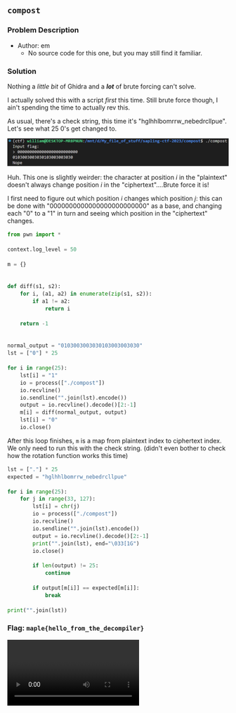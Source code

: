 ## `compost`
### Problem Description
- Author: em
    - No source code for this one, but you may still find it familiar.

### Solution
Nothing a *little bit* of Ghidra and a ***lot*** of brute forcing can't solve.

I actually solved this with a script *first* this time. Still brute force though, I ain't spending the time to actually rev this.

As usual, there's a check string, this time it's "hglhhlbomrrw_nebedrcllpue". Let's see what 25 0's get changed to.

![](compost-1.png)

Huh. This one is slightly weirder: the character at position $i$ in the "plaintext" doesn't always change position $i$ in the "ciphertext"....Brute force it is!

I first need to figure out which position $i$ changes which position $j$: this can be done with "0000000000000000000000000" as a base, and changing each "0" to a "1" in turn and seeing which position in the "ciphertext" changes.

```python
from pwn import *

context.log_level = 50

m = {}


def diff(s1, s2):
    for i, (a1, a2) in enumerate(zip(s1, s2)):
        if a1 != a2:
            return i

    return -1


normal_output = "0103003003030103003003030"
lst = ["0"] * 25

for i in range(25):
    lst[i] = "1"
    io = process(["./compost"])
    io.recvline()
    io.sendline("".join(lst).encode())
    output = io.recvline().decode()[2:-1]
    m[i] = diff(normal_output, output)
    lst[i] = "0"
    io.close()
```

After this loop finishes, `m` is a map from plaintext index to ciphertext index. We only need to run this with the check string. (didn't even bother to check how the rotation function works this time)

```python
lst = ["."] * 25
expected = "hglhhlbomrrw_nebedrcllpue"

for i in range(25):
    for j in range(33, 127):
        lst[i] = chr(j)
        io = process(["./compost"])
        io.recvline()
        io.sendline("".join(lst).encode())
        output = io.recvline().decode()[2:-1]
        print("".join(lst), end="\033[1G")
        io.close()

        if len(output) != 25:
            continue

        if output[m[i]] == expected[m[i]]:
            break

print("".join(lst))
```

### Flag: `maple{hello_from_the_decompiler}`

![](compost.mp4)